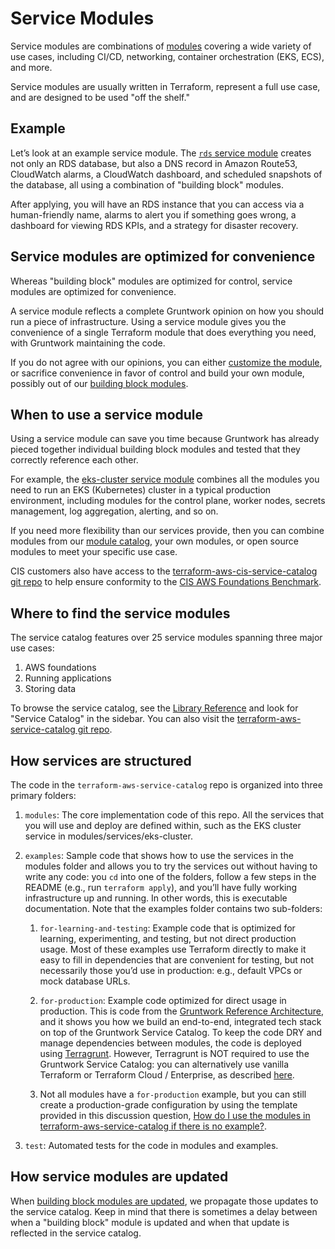# Service Modules

Service modules are combinations of [modules](./modules) covering a wide variety of use cases, including CI/CD, networking, container orchestration (EKS, ECS), and more.

Service modules are usually written in Terraform, represent a full use case, and are designed to be used "off the shelf."

## Example

Let’s look at an example service module. The [`rds` service module](/2.0/reference/library/services/data-storage/amazon-rds) creates not only an RDS database, but also a DNS record in Amazon Route53, CloudWatch alarms, a CloudWatch dashboard, and scheduled snapshots of the database, all using a combination of "building block" modules.

After applying, you will have an RDS instance that you can access via a human-friendly name, alarms to alert you if something goes wrong, a dashboard for viewing RDS KPIs, and a strategy for disaster recovery.

## Service modules are optimized for convenience

Whereas "building block" modules are optimized for control, service modules are optimized for convenience.

A service module reflects a complete Gruntwork opinion on how you should run a piece of infrastructure. Using a service module gives you the convenience of a single Terraform module that does everything you need, with Gruntwork maintaining the code.

If you do not agree with our opinions, you can either [customize the module](/2.0/docs/library/guides/customize-module), or sacrifice convenience in favor of control and build your own module, possibly out of our [building block modules](./modules).

## When to use a service module

Using a service module can save you time because Gruntwork has already pieced together individual building block modules and tested that they correctly reference each other.

For example, the [eks-cluster service module](/reference/services/app-orchestration/amazon-eks) combines all the modules you need to run an EKS (Kubernetes) cluster in a typical production environment, including modules for the control plane, worker nodes, secrets management, log aggregation, alerting, and so on.

If you need more flexibility than our services provide, then you can combine modules from our [module catalog](./modules#where-to-find-the-building-block-modules), your own modules, or open source modules to meet your specific use case.

CIS customers also have access to the [terraform-aws-cis-service-catalog git repo](https://github.com/gruntwork-io/terraform-aws-service-catalog) to help ensure conformity to the [CIS AWS Foundations Benchmark](https://gruntwork.io/achieve-compliance/).

## Where to find the service modules

The service catalog features over 25 service modules spanning three major use cases:

1. AWS foundations
2. Running applications
3. Storing data

To browse the service catalog, see the [Library Reference](/2.0/reference/library) and look for "Service Catalog" in the sidebar. You can also visit the [terraform-aws-service-catalog git repo](https://github.com/gruntwork-io/terraform-aws-service-catalog).

## How services are structured

The code in the `terraform-aws-service-catalog` repo is organized into three primary folders:

1. `modules`: The core implementation code of this repo. All the services that you will use and deploy are defined within, such as the EKS cluster service in modules/services/eks-cluster.

1. `examples`: Sample code that shows how to use the services in the modules folder and allows you to try the services out without having to write any code: you `cd` into one of the folders, follow a few steps in the README (e.g., run `terraform apply`), and you’ll have fully working infrastructure up and running. In other words, this is executable documentation. Note that the examples folder contains two sub-folders:

    1. `for-learning-and-testing`: Example code that is optimized for learning, experimenting, and testing, but not
      direct production usage. Most of these examples use Terraform directly to make it easy to fill in dependencies
      that are convenient for testing, but not necessarily those you’d use in production: e.g., default VPCs or mock
      database URLs.

    1. `for-production`: Example code optimized for direct usage in production. This is code from the [Gruntwork Reference
      Architecture](https://gruntwork.io/reference-architecture/), and it shows you how we build an end-to-end,
      integrated tech stack on top of the Gruntwork Service Catalog. To keep the code DRY and manage dependencies
      between modules, the code is deployed using [Terragrunt](https://terragrunt.gruntwork.io/). However, Terragrunt
      is NOT required to use the Gruntwork Service Catalog: you can alternatively use vanilla Terraform or Terraform
      Cloud / Enterprise, as described [here](https://docs.gruntwork.io/reference/services/intro/deploy-new-infrastructure#how-to-deploy-terraform-code-from-the-service-catalog).

    1. Not all modules have a `for-production` example, but you can still create a production-grade configuration by
       using the template provided in this discussion question, [How do I use the modules in terraform-aws-service-catalog
       if there is no example?](https://github.com/gruntwork-io/knowledge-base/discussions/360#discussioncomment-25705480).

1. `test`: Automated tests for the code in modules and examples.

## How service modules are updated

When [building block modules are updated](./modules#how-modules-are-updated), we propagate those updates to the service catalog. Keep in mind that there is sometimes a delay between when a "building block" module is updated and when that update is reflected in the service catalog.
